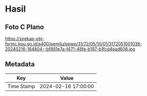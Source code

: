 # Hasil

## Foto C Plano

https://sirekap-obj-formc.kpu.go.id/a400/pemilu/ppwp/31/72/05/10/01/3172051001036-20240216-164804--bf881e7a-f471-48fe-b197-b1fcd4ead608.jpg


## Metadata

| Key        | Value               |
| ---------- | ------------------- |
| Time Stamp | 2024-02-16 17:00:00 |



